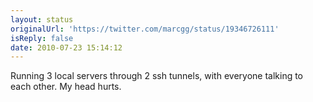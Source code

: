 ```yaml
---
layout: status
originalUrl: 'https://twitter.com/marcgg/status/19346726111'
isReply: false
date: 2010-07-23 15:14:12
---
```


Running 3 local servers through 2 ssh tunnels, with everyone talking to each other. My head hurts.
